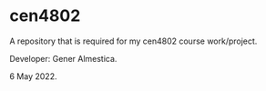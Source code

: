 # cen4802
A repository that is required for my cen4802 course work/project.

Developer: Gener Almestica.

6 May 2022.
